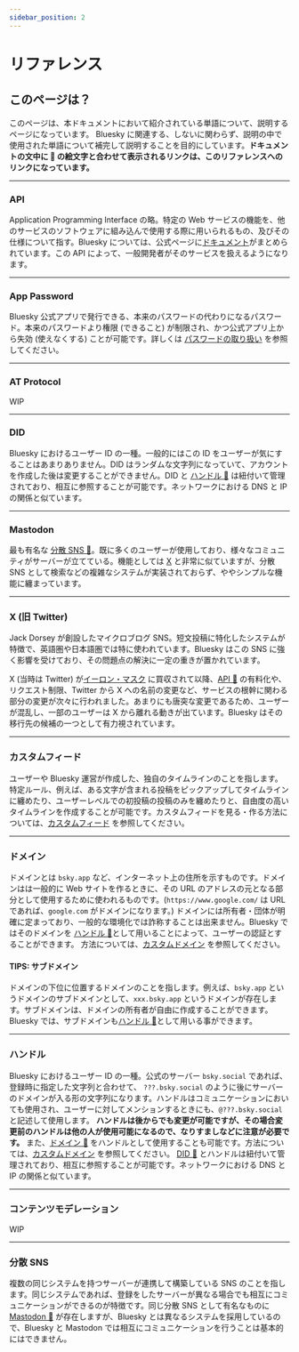 ```yaml
---
sidebar_position: 2
---
```


# リファレンス

## このページは？

このページは、本ドキュメントにおいて紹介されている単語について、説明するページになっています。 Bluesky に関連する、しないに関わらず、説明の中で使用された単語について補完して説明することを目的にしています。**ドキュメントの文中に 📖 の絵文字と合わせて表示されるリンクは、このリファレンスへのリンクになっています。**

---

### API

Application Programming Interface の略。特定の Web サービスの機能を、他のサービスのソフトウェアに組み込んで使用する際に用いられるもの、及びその仕様について指す。Bluesky については、公式ページに[ドキュメント](https://atproto.com/docs)がまとめられています。この API によって、一般開発者がそのサービスを扱えるようになります。

---

### App Password

Bluesky 公式アプリで発行できる、本来のパスワードの代わりになるパスワード。本来のパスワードより権限 (できること) が制限され、かつ公式アプリ上から失効 (使えなくする) ことが可能です。詳しくは [パスワードの取り扱い](/docs/walks/password.md) を参照してください。

---

### AT Protocol

WIP

---

### DID

Bluesky におけるユーザー ID の一種。一般的にはこの ID をユーザーが気にすることはあまりありません。DID はランダムな文字列になっていて、アカウントを作成した後は変更することができません。DID と [ハンドル 📖](/docs/extras/reference#ハンドル) は紐付いて管理されており、相互に参照することが可能です。ネットワークにおける DNS と IP の関係と似ています。

---

### Mastodon

最も有名な [分散 SNS 📖](/docs/extras/reference#分散-sns)。既に多くのユーザーが使用しており、様々なコミュニティがサーバーが立てている。機能としては [X](/docs/extras/reference#x-旧-twitter) と非常に似ていますが、分散 SNS として検索などの複雑なシステムが実装されておらず、ややシンプルな機能に纏まっています。

---

### X (旧 Twitter)

Jack Dorsey が創設したマイクロブログ SNS。短文投稿に特化したシステムが特徴で、英語圏や日本語圏では特に使われています。Bluesky はこの SNS に強く影響を受けており、その問題点の解決に一定の重きが置かれています。

X (当時は Twitter) が[イーロン・マスク](https://twitter.com/elonmusk) に買収されて以降、[API 📖](/docs/extras/reference#api) の有料化や、リクエスト制限、Twitter から X への名前の変更など、サービスの根幹に関わる部分の変更が次々に行われました。あまりにも唐突な変更であるため、ユーザーが混乱し、一部のユーザーは X から離れる動きが出ています。Bluesky はその移行先の候補の一つとして有力視されています。

---

### カスタムフィード

ユーザーや Bluesky 運営が作成した、独自のタイムラインのことを指します。特定ルール、例えば、ある文字が含まれる投稿をピックアップしてタイムラインに纏めたり、ユーザーレベルでの初投稿の投稿のみを纏めたりと、自由度の高いタイムラインを作成することが可能です。カスタムフィードを見る・作る方法については、[カスタムフィード](/docs/extras/customfeed) を参照してください。

---

### ドメイン

ドメインとは `bsky.app` など、インターネット上の住所を示すものです。ドメインはは一般的に Web サイトを作るときに、その URL のアドレスの元となる部分として使用するために使われるものです。(`https://www.google.com/` は URL であれば、`google.com` がドメインになります。) ドメインには所有者・団体が明確に定まっており、一般的な環境化では詐称することは出来ません。Bluesky ではそのドメインを [ハンドル 📖](/docs/extras/reference#ハンドル)として用いることによって、ユーザーの認証とすることができます。 方法については、[カスタムドメイン](/docs/walks/custom_domain) を参照してください。

#### TIPS: サブドメイン

ドメインの下位に位置するドメインのことを指します。例えば、`bsky.app` というドメインのサブドメインとして、`xxx.bsky.app` というドメインが存在します。サブドメインは、ドメインの所有者が自由に作成することができます。Bluesky では、サブドメインも[ハンドル 📖](/docs/extras/reference#ハンドル)として用いる事ができます。

---

### ハンドル

Bluesky におけるユーザー ID の一種。公式のサーバー `bsky.social` であれば、登録時に指定した文字列と合わせて、 `???.bsky.social` のように後にサーバーのドメインが入る形の文字列になります。ハンドルはコミュニケーションにおいても使用され、ユーザーに対してメンションするときにも、`@???.bsky.social` と記述して使用します。 **ハンドルは後からでも変更が可能ですが、その場合変更前のハンドルは他の人が使用可能になるので、なりすましなどに注意が必要です。** また、[ドメイン 📖](/docs/extras/reference#ドメイン) をハンドルとして使用することも可能です。方法については、[カスタムドメイン](/docs/walks/custom_domain) を参照してください。 [DID 📖](/docs/extras/reference#did) とハンドルは紐付いて管理されており、相互に参照することが可能です。ネットワークにおける DNS と IP の関係と似ています。

---

### コンテンツモデレーション

WIP

---

### 分散 SNS

複数の同じシステムを持つサーバーが連携して構築している SNS のことを指します。同じシステムであれば、登録をしたサーバーが異なる場合でも相互にコミュニケーションができるのが特徴です。同じ分散 SNS として有名なものに [Mastodon 📖](/docs/extras/reference#mastodon) が存在しますが、Bluesky とは異なるシステムを採用しているので、Bluesky と Mastodon では相互にコミュニケーションを行うことは基本的にはできません。
